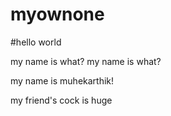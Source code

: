 # myownone


#hello world

my name is what?
my name is what?

my name is muhekarthik!

my friend's cock is huge
